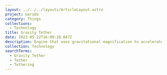 ```yaml
---
layout: ../../../layouts/ArticleLayout.astro
project: Garuda
category: Things
collections:
  - Technology
title: Gravity Tether
date: 2023-05-22T16:09:28.047Z
description: Engine that uses gravitational magnification to accelerate an object.
collection: Technology
searchTerms:
  - Gravity Tether
  - Tether
  - Tethering
---
```

